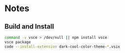 Notes
=====

Build and Install
-----------------

```bash
command -v vsce > /dev/null || npm install vsce
vsce package
code --install-extension dark-cool-color-theme-*.vsix
```
